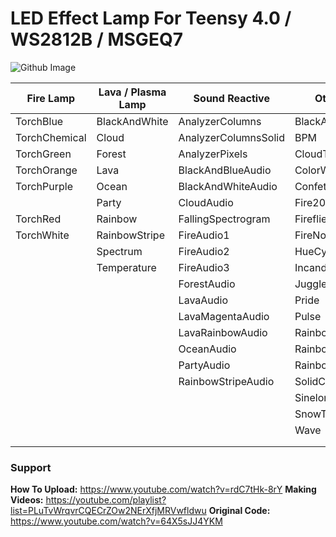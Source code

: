 # LED Effect Lamp For Teensy 4.0 / WS2812B / MSGEQ7
![Github Image](https://user-images.githubusercontent.com/77110859/126079820-e466e626-3ed6-4a38-a151-e06197d52e65.png)

| Fire Lamp                         | Lava / Plasma Lamp            | Sound Reactive            | Other Effects         |
| --------------------------------- | ----------------------------- | ------------------------- | --------------------- |
| TorchBlue						    | BlackAndWhite   		        | AnalyzerColumns	        |BlackAndWhiteNoise|
| TorchChemical					    | Cloud                         | AnalyzerColumnsSolid	    |BPM|
| TorchGreen					    | Forest			            | AnalyzerPixels			|CloudTwinkles|
| TorchOrange					    | Lava				            | BlackAndBlueAudio         |ColorWaves|
| TorchPurple					    | Ocean				            | BlackAndWhiteAudio        |Confetti|
|                                   | Party	                        | CloudAudio                |Fire2012WithPalette|
| TorchRed					        | Rainbow	                    | FallingSpectrogram          |Fireflies|
| TorchWhite					    | RainbowStripe			        | FireAudio1                |FireNoise|
|								    | Spectrum		                | FireAudio2                |HueCycle|
|								    | Temperature		            | FireAudio3                |IncandescentTwinkles|
|                                   |                               | ForestAudio               |Juggle|
|                                   |                               | LavaAudio                 |Pride|
|                                   |                               | LavaMagentaAudio          |Pulse|
|                                   |                               | LavaRainbowAudio          |Rainbow|
|                                   |                               | OceanAudio                |RainbowTwinkles|
|                                   |                               | PartyAudio                |RainbowWithGlitter|
|                                   |                               | RainbowStripeAudio        |SolidColor|
|                                   |                               |                           |Sinelon|
|                                   |                               |                           |SnowTwinkles|
|                                   |                               |                           |Wave|
|||||
|||||

### Support
**How To Upload:** https://www.youtube.com/watch?v=rdC7tHk-8rY
**Making Videos:** https://youtube.com/playlist?list=PLuTvWrqvrCQECrZOw2NErXfjMRVwfldwu
**Original Code:** https://www.youtube.com/watch?v=64X5sJJ4YKM
